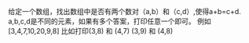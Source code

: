 给定一个数组，找出数组中是否有两个数对（a,b）和（c,d）,使得a+b=c+d.
a,b,c,d是不同的元素，如果有多个答案，打印任意一个即可。
例如[3,4,7,10,20,9,8]
比如打印(3,8) 和 (4,7)
(3,9) 和 (4,8) 